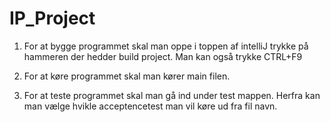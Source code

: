 # IP_Project
1. For at bygge programmet skal man oppe i toppen af intelliJ trykke på hammeren der hedder build project. Man kan også trykke CTRL+F9

2. For at køre programmet skal man kører main filen.

3. For at teste programmet skal man gå ind under test mappen. Herfra kan man vælge hvikle acceptencetest man vil køre ud fra fil navn.
